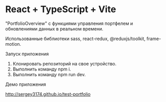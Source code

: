 # React + TypeScript + Vite

"PortfolioOverview" с функциями управления портфелем и обновлениями данных в реальном времени.

Использованные библиотеки sass, react-redux, @reduxjs/toolkit, frame-motion.

Запуск приложения

1. Клонировать репозиторий на свое устройство.
2. Выполнить команду npm i.
3. Выполнить команду npm run dev.

Демо приложения

http://sergey3174.github.io/test-portfolio

